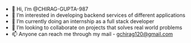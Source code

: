 - 👋 Hi, I’m @CHIRAG-GUPTA-987
- 👀 I’m interested in developing backend services of different applications
- 🌱 I’m currently doing an internship as a full stack developer
- 💞️ I’m looking to collaborate on projects that solves real world problems
- 📫 Anyone can reach me through my mail - gchirag120@gmail.com

<!---
CHIRAG-GUPTA-987/CHIRAG-GUPTA-987 is a ✨ special ✨ repository because its `README.md` (this file) appears on your GitHub profile.
You can click the Preview link to take a look at your changes.
--->
